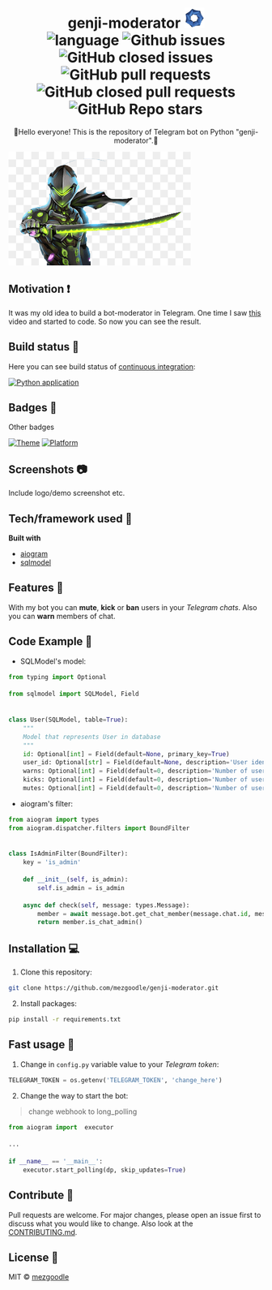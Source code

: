 <h1 id="project-title" align="center">
  genji-moderator <img alt="logo" width="40" height="40" src="https://raw.githubusercontent.com/mezgoodle/images/master/MezidiaLogoTransparent.png" /><br>
  <img alt="language" src="https://img.shields.io/badge/language-python-brightgreen?style=flat-square" />
  <img alt="Github issues" src="https://img.shields.io/github/issues/mezgoodle/genji-moderator?style=flat-square" />
  <img alt="GitHub closed issues" src="https://img.shields.io/github/issues-closed/mezgoodle/genji-moderator?style=flat-square" />
  <img alt="GitHub pull requests" src="https://img.shields.io/github/issues-pr/mezgoodle/genji-moderator?style=flat-square" />
  <img alt="GitHub closed pull requests" src="https://img.shields.io/github/issues-pr-closed/mezgoodle/genji-moderator?style=flat-square" />
  <img alt="GitHub Repo stars" src="https://img.shields.io/github/stars/mezgoodle/genji-moderator?style=flat-square">
</h1>

<p align="center">
    🌟Hello everyone! This is the repository of Telegram bot on Python "genji-moderator".🌟
</p>

![Mezidia logo](https://raw.githubusercontent.com/mezgoodle/images/master/genji.png)

## Motivation :exclamation:

It was my  old idea to build a bot-moderator in Telegram. One time I saw 
[this](https://www.youtube.com/watch?v=I8K3iYcxPl0) video and started to code. So now you can see the result.

## Build status :hammer:

Here you can see build status of [continuous integration](https://en.wikipedia.org/wiki/Continuous_integration):

[![Python application](https://github.com/mezgoodle/genji-moderator/actions/workflows/python-app.yml/badge.svg)](https://github.com/mezgoodle/genji-moderator/actions/workflows/python-app.yml)

## Badges :mega:

Other badges

[![Theme](https://img.shields.io/badge/Theme-Bot-brightgreen?style=flat-square)](https://core.telegram.org/bots)
[![Platform](https://img.shields.io/badge/Platform-Telegram-brightgreen?style=flat-square)](https://core.telegram.org/)
 
## Screenshots :camera:

Include logo/demo screenshot etc.

## Tech/framework used :wrench:

**Built with**

- [aiogram](https://github.com/aiogram/aiogram)
- [sqlmodel](https://sqlmodel.tiangolo.com/)

## Features :muscle:

With my bot you can **mute**, **kick** or **ban** users in your _Telegram chats_. Also you can **warn** members of chat.

## Code Example :pushpin:

- SQLModel's model:

```python
from typing import Optional

from sqlmodel import SQLModel, Field


class User(SQLModel, table=True):
    """
    Model that represents User in database
    """
    id: Optional[int] = Field(default=None, primary_key=True)
    user_id: Optional[str] = Field(default=None, description='User identifier in Telegram')
    warns: Optional[int] = Field(default=0, description='Number of user\'s warnings')
    kicks: Optional[int] = Field(default=0, description='Number of user\'s kicks')
    mutes: Optional[int] = Field(default=0, description='Number of user\'s mutes')
```

- aiogram's filter:

```python
from aiogram import types
from aiogram.dispatcher.filters import BoundFilter


class IsAdminFilter(BoundFilter):
    key = 'is_admin'

    def __init__(self, is_admin):
        self.is_admin = is_admin

    async def check(self, message: types.Message):
        member = await message.bot.get_chat_member(message.chat.id, message.from_user.id)
        return member.is_chat_admin()
```

## Installation :computer:

1. Clone this repository:

```bash
git clone https://github.com/mezgoodle/genji-moderator.git
```

2. Install packages:

```bash
pip install -r requirements.txt
```

## Fast usage :dash:

1. Change in `config.py` variable value to your _Telegram token_:

```python
TELEGRAM_TOKEN = os.getenv('TELEGRAM_TOKEN', 'change_here')
```

2. Change the way to start the bot:

> change webhook to long_polling

```python
from aiogram import  executor

...

if __name__ == '__main__':
    executor.start_polling(dp, skip_updates=True)
```

## Contribute :running:

Pull requests are welcome. For major changes, please open an issue first to discuss what you would like to change. 
Also look at the [CONTRIBUTING.md](https://github.com/mezgoodle/genji-moderator/blob/master/CONTRIBUTING.md).

## License :bookmark:

MIT © [mezgoodle](https://github.com/mezgoodle)
